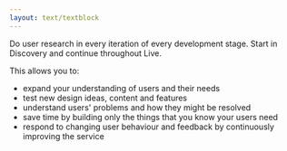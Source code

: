 ```yaml
---
layout: text/textblock
---
```


Do user research in every iteration of every development stage. Start in Discovery and continue throughout Live.

This allows you to:
- expand your understanding of users and their needs
- test new design ideas, content and features
- understand users' problems and how they might be resolved
- save time by building only the things that you know your users need
- respond to changing user behaviour and feedback by continuously improving the service
